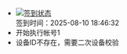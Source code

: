 - [![签到状态](https://github.com/womade/Cloud189-Actions/actions/workflows/main.yml/badge.svg?branch=main)](https://github.com/womade/Cloud189-Actions/actions/workflows/main.yml) <br> 签到时间：2025-08-10 18:46:32
- 开始执行帐号1
- 设备ID不存在，需要二次设备校验

